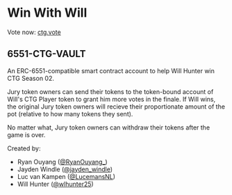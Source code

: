 # Win With Will

Vote now: [ctg.vote](https://ctg.vote)

## 6551-CTG-VAULT

An ERC-6551-compatible smart contract account to help Will Hunter win CTG Season 02.

Jury token owners can send their tokens to the token-bound account of Will's CTG Player token to grant him more votes in the finale. If Will wins, the original Jury token owners will recieve their proportionate amount of the pot (relative to how many tokens they sent).

No matter what, Jury token owners can withdraw their tokens after the game is over.

Created by:

- Ryan Ouyang ([@RyanOuyang\_](https://twitter.com/RyanOuyang_))
- Jayden Windle ([@jayden_windle](https://twitter.com/jayden_windle))
- Luc van Kampen ([@LucemansNL](https://twitter.com/LucemansNL))
- Will Hunter ([@wlhunter25](https://twitter.com/wlhunter25))
